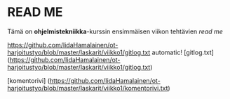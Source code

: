 # READ ME
Tämä on **ohjelmistekniikka**-kurssin ensimmäisen viikon tehtävien *read me*

https://github.com/IidaHamalainen/ot-harjoitustyo/blob/master/laskarit/viikko1/gitlog.txt automatic!
[gitlog.txt] (https://github.com/IidaHamalainen/ot-harjoitustyo/blob/master/laskarit/viikko1/gitlog.txt)

[komentorivi] (https://github.com/IidaHamalainen/ot-harjoitustyo/blob/master/laskarit/viikko1/komentorivi.txt)
